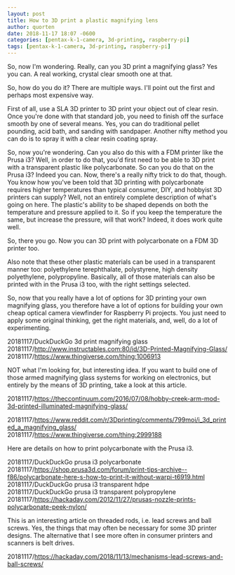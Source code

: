 ```yaml
---
layout: post
title: How to 3D print a plastic magnifying lens
author: quorten
date: 2018-11-17 18:07 -0600
categories: [pentax-k-1-camera, 3d-printing, raspberry-pi]
tags: [pentax-k-1-camera, 3d-printing, raspberry-pi]
---
```


So, now I'm wondering.  Really, can you 3D print a magnifying glass?
Yes you can.  A real working, crystal clear smooth one at that.

So, how do you do it?  There are multiple ways.  I'll point out the
first and perhaps most expensive way.

First of all, use a SLA 3D printer to 3D print your object out of
clear resin.  Once you're done with that standard job, you need to
finish off the surface smooth by one of several means.  Yes, you can
do traditional pellet pounding, acid bath, and sanding with sandpaper.
Another nifty method you can do is to spray it with a clear resin
coating spray.

So, now you're wondering.  Can you also do this with a FDM printer
like the Prusa i3?  Well, in order to do that, you'd first need to be
able to 3D print with a transparent plastic like polycarbonate.  So
can you do that on the Prusa i3?  Indeed you can.  Now, there's a
really nifty trick to do that, though.  You know how you've been told
that 3D printing with polycarbonate requires higher temperatures than
typical consumer, DIY, and hobbyist 3D printers can supply?  Well, not
an entirely complete description of what's going on here.  The
plastic's ability to be shaped depends on both the temperature and
pressure applied to it.  So if you keep the temperature the same, but
increase the pressure, will that work?  Indeed, it does work quite
well.

So, there you go.  Now you can 3D print with polycarbonate on a FDM 3D
printer too.

<!-- more -->

Also note that these other plastic materials can be used in a
transparent manner too: polyethylene terephthalate, polystyrene, high
density polyethylene, polypropyline.  Basically, all of those
materials can also be printed with in the Prusa i3 too, with the right
settings selected.

So, now that you really have a lot of options for 3D printing your own
magnifying glass, you therefore have a lot of options for building
your own cheap optical camera viewfinder for Raspberry Pi projects.
You just need to apply some original thinking, get the right
materials, and, well, do a lot of experimenting.

20181117/DuckDuckGo 3d print magnifying glass  
20181117/http://www.instructables.com:80/id/3D-Printed-Magnifying-Glass/  
20181117/https://www.thingiverse.com/thing:1006913

NOT what I'm looking for, but interesting idea.  If you want to build
one of those armed magnifying glass systems for working on
electronics, but entirely by the means of 3D printing, take a look at
this article.

20181117/https://theccontinuum.com/2016/07/08/hobby-creek-arm-mod-3d-printed-illuminated-magnifying-glass/

20181117/https://www.reddit.com/r/3Dprinting/comments/799moi/i_3d_printed_a_magnifying_glass/  
20181117/https://www.thingiverse.com/thing:2999188

Here are details on how to print polycarbonate with the Prusa i3.

20181117/DuckDuckGo prusa i3 polycarbonate  
20181117/https://shop.prusa3d.com/forum/print-tips-archive--f86/polycarbonate-here-s-how-to-print-it-without-warpi-t6919.html  
20181117/DuckDuckGo prusa i3 transparent hdpe  
20181117/DuckDuckGo prusa i3 transparent polypropylene  
20181117/https://hackaday.com/2012/11/27/prusas-nozzle-prints-polycarbonate-peek-nylon/  

This is an interesting article on threaded rods, i.e. lead screws and
ball screws.  Yes, the things that may often be necessary for some 3D
printer designs.  The alternative that I see more often in consumer
printers and scanners is belt drives.

20181117/https://hackaday.com/2018/11/13/mechanisms-lead-screws-and-ball-screws/
